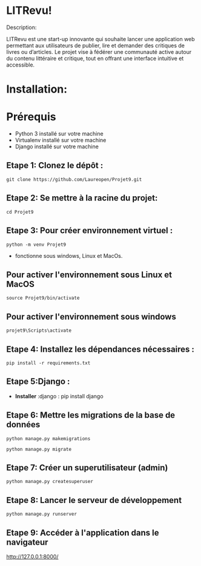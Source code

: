 # LITRevu!

Description:
	
LITRevu est une start-up innovante qui souhaite lancer une application web permettant aux utilisateurs de publier, lire et demander des critiques de livres ou d’articles. Le projet vise à fédérer une communauté active autour du contenu littéraire et critique, tout en offrant une interface intuitive et accessible.
# Installation:
# Prérequis

* Python 3 installé sur votre machine 
* Virtualenv installé sur votre machine
* Django installé sur votre machine

## Etape 1: Clonez le dépôt :

    git clone https://github.com/Laureopen/Projet9.git

## Etape 2: Se mettre à la racine du projet:

    cd Projet9

## Etape 3: Pour créer environnement virtuel :

    python -m venv Projet9

- fonctionne sous windows, Linux et MacOs.

## Pour activer l'environnement sous Linux et MacOS

    source Projet9/bin/activate

## Pour activer l'environnement sous windows

    projet9\Scripts\activate

## Etape 4: Installez les dépendances nécessaires :

    pip install -r requirements.txt

## Etape 5:Django :

- **Installer** :django : pip install django

## Etape 6: Mettre les migrations de la base de données

    python manage.py makemigrations
   
    python manage.py migrate

## Etape 7: Créer un superutilisateur (admin)
 
    python manage.py createsuperuser

## Etape 8: Lancer le serveur de développement

    python manage.py runserver

## Etape 9: Accéder à l'application dans le navigateur

   http://127.0.0.1:8000/



